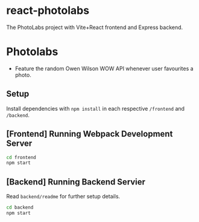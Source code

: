 # react-photolabs
The PhotoLabs project with Vite+React frontend and Express backend.

# Photolabs
* Feature the random Owen Wilson WOW API whenever user favourites a photo. 

## Setup

Install dependencies with `npm install` in each respective `/frontend` and `/backend`.

## [Frontend] Running Webpack Development Server

```sh
cd frontend
npm start
```

## [Backend] Running Backend Servier

Read `backend/readme` for further setup details.

```sh
cd backend
npm start
```
